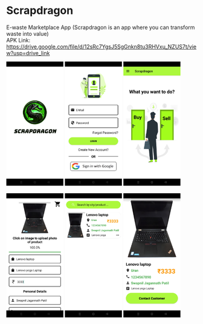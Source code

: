 # Scrapdragon
E-waste Marketplace App (Scrapdragon is an app where you can transform waste into value)<br>
APK Link: https://drive.google.com/file/d/12sRc7YgsJ5SgGnkn8tu3RHVxu_NZUS7t/view?usp=drive_link
<div>
  <img src="images/splashscreen.jpg" alt="Image 1" style="width:30%;">
  <img src="images/auth.jpg" alt="Image 2" style="width:30%;">
  <img src="images/home.jpg" alt="Image 3" style="width:30%;">
</div>
<br>
<div>
  <img src="images/upload.jpg" alt="Image 4" style="width:30%;">
  <img src="images/buy.jpg" alt="Image 5" style="width:30%;">
  <img src="images/product.jpg" alt="Image 6" style="width:30%;">
</div>

